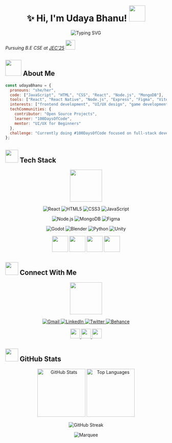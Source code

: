 
<h1 align="center">✨ Hi, I'm Udaya Bhanu! <img src="https://media.giphy.com/media/mGcNjsfWAjY5AEZNw6/giphy.gif" width="50"></h1>
<div align="center">
  <img src="https://readme-typing-svg.herokuapp.com?font=Fira+Code&pause=1000&color=F75C7E&center=true&vCenter=true&width=435&lines=Frontend+Developer;UI%2FUX+Enthusiast;Game+Dev+Explorer;Creative+Coder" alt="Typing SVG" />
</div>
<p><em>Pursuing B.E CSE at <a href="http://www.jec.ac.in">JEC'25</a> <img src="https://media.giphy.com/media/fYSnHlufseco8Fh93Z/giphy.gif" width="30"></em></p>

## <img src="https://media.giphy.com/media/VgCDAzcKvsR6OM0uWg/giphy.gif" width="50"> About Me

```javascript
const udayaBhanu = {
  pronouns: "she/her",
  code: ["JavaScript", "HTML", "CSS", "React", "Node.js", "MongoDB"],
  tools: ["React", "React Native", "Node.js", "Express", "Figma", "Vite", "Leaflet", "Godot"],
  interests: ["frontend development", "UI/UX design", "game development", "blockchain-based apps"],
  techCommunities: {
    contributor: "Open Source Projects",
    learner: "100DaysOfCode",
    mentor: "UI/UX for Beginners"
  },
  challenge: "Currently doing #100DaysOfCode focused on full-stack development and UI/UX"
};
```


## <img src="https://media.giphy.com/media/WUlplcMpOCEmTGBtBW/giphy.gif" width="40"> Tech Stack

<div align="center">
  <img src="https://media.giphy.com/media/KzJkzjggfGN5Py6nkT/giphy.gif" width="100">
</div>

<p align="center">
  <img src="https://img.shields.io/badge/React-61DAFB?style=for-the-badge&logo=react&logoColor=black" alt="React"/>
  <img src="https://img.shields.io/badge/HTML5-E34F26?style=for-the-badge&logo=html5&logoColor=white" alt="HTML5"/>
  <img src="https://img.shields.io/badge/CSS3-1572B6?style=for-the-badge&logo=css3&logoColor=white" alt="CSS3"/>
  <img src="https://img.shields.io/badge/JavaScript-F7DF1E?style=for-the-badge&logo=javascript&logoColor=black" alt="JavaScript"/>
</p>

<p align="center">
  <img src="https://img.shields.io/badge/Node.js-339933?style=for-the-badge&logo=nodedotjs&logoColor=white" alt="Node.js"/>
  <img src="https://img.shields.io/badge/MongoDB-4EA94B?style=for-the-badge&logo=mongodb&logoColor=white" alt="MongoDB"/>
  <img src="https://img.shields.io/badge/Figma-F24E1E?style=for-the-badge&logo=figma&logoColor=white" alt="Figma"/>
</p>

<p align="center">
  <img src="https://img.shields.io/badge/Godot-478CBF?style=for-the-badge&logo=GodotEngine&logoColor=white" alt="Godot"/>
  <img src="https://img.shields.io/badge/Blender-F5792A?style=for-the-badge&logo=blender&logoColor=white" alt="Blender"/>
  <img src="https://img.shields.io/badge/Python-3776AB?style=for-the-badge&logo=python&logoColor=white" alt="Python"/>
  <img src="https://img.shields.io/badge/Unity-100000?style=for-the-badge&logo=unity&logoColor=white" alt="Unity"/>
</p>

<div align="center">
  <img src="https://media3.giphy.com/media/ln7z2eWriiQAllfVcn/200w.webp" width="50">
  <img src="https://i.giphy.com/media/eNAsjO55tPbgaor7ma/200w.webp" width="50">
  <img src="https://i.giphy.com/media/IdyAQJVN2kVPNUrojM/200.webp" width="50">
  <img src="https://media3.giphy.com/media/kdFc8fubgS31b8DsVu/giphy.webp" width="50">
</div>

## <img src="https://media.giphy.com/media/LnQjpWaON8nhr21vNW/giphy.gif" width="40"> Connect With Me

<div align="center">
  <img src="https://media.giphy.com/media/MBCodZbEhb2jSNUZNd/giphy.gif" width="100">
</div>

<p align="center">
  <a href="mailto:bhanuu339@gmail.com">
    <img src="https://img.shields.io/badge/Gmail-D14836?style=for-the-badge&logo=gmail&logoColor=white" alt="Gmail"/>
  </a>
  <a href="https://www.linkedin.com/in/udaya-bhanu-s-3003972a6/">
    <img src="https://img.shields.io/badge/LinkedIn-0077B5?style=for-the-badge&logo=linkedin&logoColor=white" alt="LinkedIn"/>
  </a>
  <a href="https://x.com/twilight_UB">
    <img src="https://img.shields.io/badge/Twitter-1DA1F2?style=for-the-badge&logo=twitter&logoColor=white" alt="Twitter"/>
  </a>
  <a href="https://www.behance.net/udayabhanu4">
    <img src="https://img.shields.io/badge/Behance-0054F7?style=for-the-badge&logo=behance&logoColor=white" alt="Behance"/>
  </a>
</p>

<div align="center">
  <a href="mailto:bhanuu339@gmail.com">
    <img height="30" src="https://media.giphy.com/media/KxlbRn0HuTW7gZID83/giphy.gif">
  </a>
  <a href="https://www.linkedin.com/in/udaya-bhanu-s-3003972a6/">
    <img height="30" src="https://media.giphy.com/media/HQTYdpx1yhxWpugAi2/giphy.gif">
  </a>
  <a href="https://x.com/twilight_UB">
    <img height="30" src="https://media.giphy.com/media/H508mck9ufO9q6z76O/giphy.gif">
  </a>
 
</div>

## <img src="https://media.giphy.com/media/cmCEsJZHYBPels360q/giphy.gif" width="40"> GitHub Stats

<div align="center">
  <img src="https://github-readme-stats.vercel.app/api?username=bhanu-3333&theme=discord_old_blurple&hide_border=false&include_all_commits=false&count_private=false" alt="GitHub Stats" height="150"/>
  <img src="https://github-readme-stats.vercel.app/api/top-langs/?username=bhanu-3333&theme=discord_old_blurple&hide_border=false&include_all_commits=false&count_private=false&layout=compact" alt="Top Languages" height="150"/>
</div>

<p align="center">
  <img src="https://nirzak-streak-stats.vercel.app/?user=bhanu-3333&theme=discord_old_blurple&hide_border=false" alt="GitHub Streak"/>
</p>



<div align="center">
  <img src="https://raw.githubusercontent.com/BrunnerLivio/brunnerlivio/master/images/marquee.svg" alt="Marquee">
</div>

